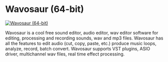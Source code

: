 # Wavosaur (64-bit)
[![Wavosaur (64-bit)](https://img.shields.io/badge/chocolatey-wavosaur--x64-%23333.svg)](https://chocolatey.org/packages/wavosaur-x64/)

Wavosaur is a cool free sound editor, audio editor, wav editor software for editing, processing and recording sounds, wav and mp3 files. Wavosaur has all the features to edit audio (cut, copy, paste, etc.) produce music loops, analyze, record, batch convert. Wavosaur supports VST plugins, ASIO driver, multichannel wav files, real time effect processing.

